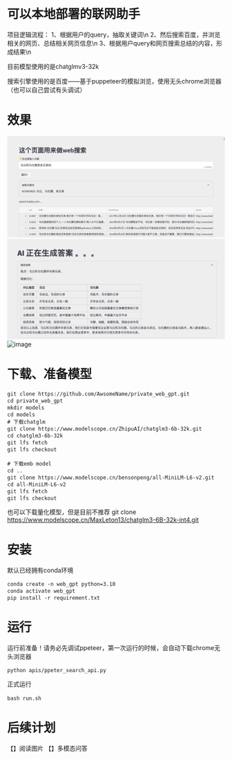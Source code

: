 # 可以本地部署的联网助手

项目逻辑流程：
1、根据用户的query，抽取关键词\n
2、然后搜索百度，并浏览相关的网页、总结相关网页信息\n
3、根据用户query和网页搜索总结的内容，形成结果\n

目前模型使用的是chatglmv3-32k

搜索引擎使用的是百度——基于puppeteer的模拟浏览，使用无头chrome浏览器（也可以自己尝试有头调试）

# 效果
![image](./images/web_gpt_1.png)
![image](./images/web_gpt_2.png)
![image](./images/web_gpt_full.png)

# 下载、准备模型
```
git clone https://github.com/AwsomeName/private_web_gpt.git
cd private_web_gpt
mkdir models
cd models
# 下载chatglm
git clone https://www.modelscope.cn/ZhipuAI/chatglm3-6b-32k.git
cd chatglm3-6b-32k
git lfs fetch
git lfs checkout

# 下载emb model
cd ..
git clone https://www.modelscope.cn/bensonpeng/all-MiniLM-L6-v2.git
cd all-MiniLM-L6-v2
git lfs fetch
git lfs checkout
```

也可以下载量化模型，但是目前不推荐
git clone https://www.modelscope.cn/MaxLeton13/chatglm3-6B-32k-int4.git


# 安装
默认已经拥有conda环境

```
conda create -n web_gpt python=3.10
conda activate web_gpt
pip install -r requirement.txt
```


# 运行
运行前准备！请务必先调试ppeteer，第一次运行的时候，会自动下载chrome无头浏览器
```
python apis/ppeter_search_api.py
```

正式运行

```bash run.sh```


# 后续计划
【】阅读图片
【】多模态问答